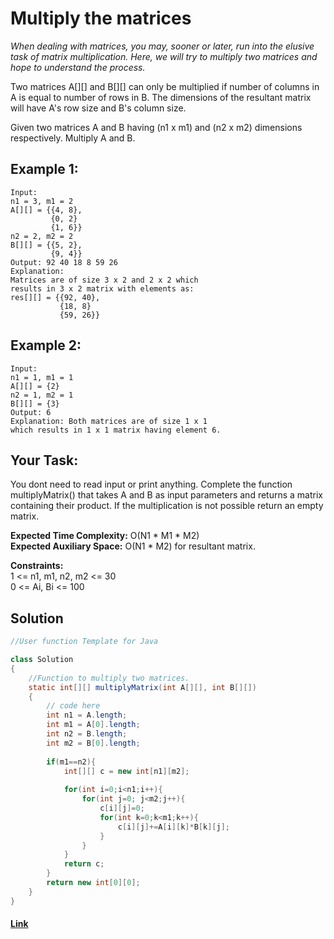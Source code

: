 
# Multiply the matrices

*When dealing with matrices, you may, sooner or later, run into the elusive task of matrix multiplication. Here, we will try to multiply two matrices and hope to understand the process.*

Two matrices A[][] and B[][] can only be multiplied if number of columns in A is equal to number of rows in B. The dimensions of the resultant matrix will have A's row size and B's column size.

Given two matrices A and B having (n1 x m1) and (n2 x m2) dimensions respectively. Multiply A and B. 

## Example 1:

```
Input:
n1 = 3, m1 = 2
A[][] = {{4, 8},
         {0, 2}
         {1, 6}}
n2 = 2, m2 = 2
B[][] = {{5, 2},
         {9, 4}}
Output: 92 40 18 8 59 26
Explanation:
Matrices are of size 3 x 2 and 2 x 2 which 
results in 3 x 2 matrix with elements as:
res[][] = {{92, 40},
           {18, 8}
           {59, 26}}
```

## Example 2:

```
Input:
n1 = 1, m1 = 1
A[][] = {2}
n2 = 1, m2 = 1
B[][] = {3}
Output: 6
Explanation: Both matrices are of size 1 x 1 
which results in 1 x 1 matrix having element 6.
```

## Your Task:
You dont need to read input or print anything. Complete the function multiplyMatrix() that takes A and B as input parameters and returns a matrix containing their product. If the multiplication is not possible return an empty matrix.


**Expected Time Complexity:**  O(N1 * M1 * M2)   
**Expected Auxiliary Space:** O(N1 * M2) for resultant matrix.

**Constraints:**  
1 <= n1, m1, n2, m2 <= 30  
0 <= Ai, Bi <= 100

## Solution


```java
//User function Template for Java

class Solution
{
    //Function to multiply two matrices.
    static int[][] multiplyMatrix(int A[][], int B[][])
    {
        // code here 
        int n1 = A.length;
        int m1 = A[0].length;
        int n2 = B.length;
        int m2 = B[0].length;
        
        if(m1==n2){
            int[][] c = new int[n1][m2];
            
            for(int i=0;i<n1;i++){
                for(int j=0; j<m2;j++){
                    c[i][j]=0;
                    for(int k=0;k<m1;k++){
                        c[i][j]+=A[i][k]*B[k][j];
                    }
                }
            }
            return c;
        }
        return new int[0][0];
    }
}
```

#### [Link](https://practice.geeksforgeeks.org/problems/multiply-the-matrices-1587115620/1/?track=DSASP-Matrix&batchId=154)